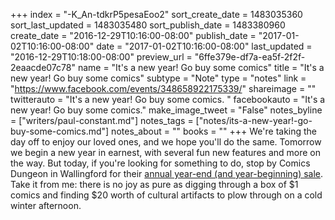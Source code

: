 +++
index = "-K_An-tdkrP5pesaEoo2"
sort_create_date = 1483035360
sort_last_updated = 1483035480
sort_publish_date = 1483380960
create_date = "2016-12-29T10:16:00-08:00"
publish_date = "2017-01-02T10:16:00-08:00"
date = "2017-01-02T10:16:00-08:00"
last_updated = "2016-12-29T10:18:00-08:00"
preview_url = "6ffe379e-df7a-ea5f-2f2f-2eaacde07c78"
name = "It's a new year! Go buy some comics"
title = "It's a new year! Go buy some comics"
subtype = "Note"
type = "notes"
link = "https://www.facebook.com/events/348658922175339/"
shareimage = ""
twitterauto = "It's a new year! Go buy some comics. "
facebookauto = "It's a new year! Go buy some comics."
make_image_tweet = "False"
notes_byline = ["writers/paul-constant.md"]
notes_tags = ["notes/its-a-new-year!-go-buy-some-comics.md"]
notes_about = ""
books = ""
+++
We're taking the day off to enjoy our loved ones, and we hope you'll do the same. Tomorrow we begin a new year in earnest, with several fun new features and more on the way. But today, if you're looking for something to do, stop by Comics Dungeon in Wallingford for their [annual year-end (and year-beginning) sale](https://www.facebook.com/events/348658922175339/). Take it from me: there is no joy as pure as digging through a box of $1 comics and finding $20 worth of cultural artifacts to plow through on a cold winter afternoon.